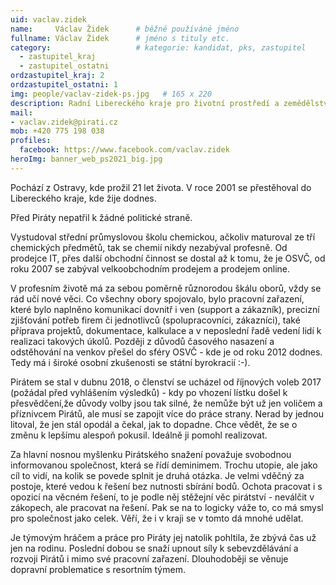 ```yaml
---
uid: vaclav.zidek
name:     Václav Židek  	# běžně používáné jméno
fullname: Václav Židek  	# jméno s tituly etc.
category:                 	# kategorie: kandidat, pks, zastupitel
  - zastupitel_kraj
  - zastupitel_ostatni
ordzastupitel_kraj: 2
ordzastupitel_ostatni: 1
img: people/vaclav-zidek-ps.jpg   # 165 x 220
description: Radní Libereckého kraje pro životní prostředí a zemědělství, zastupitel obce Jablonné v P.
mail:
- vaclav.zidek@pirati.cz
mob: +420 775 198 038
profiles:
  facebook: https://www.facebook.com/vaclav.zidek
heroImg: banner_web_ps2021_big.jpg
---
```


Pochází z Ostravy, kde prožil 21 let života. V roce 2001 se přestěhoval do Libereckého kraje, kde žije dodnes.

Před Piráty nepatřil k žádné politické straně.

Vystudoval střední průmyslovou školu chemickou, ačkoliv maturoval ze tří chemických předmětů, tak se chemií nikdy nezabýval profesně. Od prodejce IT, přes další obchodní činnost se dostal až k tomu, že je OSVČ, od roku 2007 se zabýval velkoobchodním prodejem a prodejem online.

V profesním životě má za sebou poměrně různorodou škálu oborů, vždy se rád učí nové věci. Co všechny obory spojovalo, bylo pracovní zařazení, které bylo naplněno komunikací dovnitř i ven (support a zákazník), precizní zjišťování potřeb firem či jednotlivců (spolupracovníci, zákazníci), také příprava projektů, dokumentace, kalkulace a v neposlední řadě vedení lidí k realizaci takových úkolů. Později z důvodů časového nasazení a odstěhování na venkov přešel do sféry OSVČ - kde je od roku 2012 dodnes. Tedy má i široké osobní zkušenosti se státní byrokracií :-).

Pirátem se stal v dubnu 2018, o členství se ucházel od říjnových voleb 2017 (požádal před vyhlášením výsledků) - kdy po vhození lístku došel k přesvědčení,že důvody volby jsou tak silné, že nemůže být už jen voličem a příznivcem Pirátů, ale musí se zapojit více do práce strany. Nerad by jednou litoval, že jen stál opodál a čekal, jak to dopadne. Chce vědět, že se o změnu k lepšímu alespoň pokusil. Ideálně ji pomohl realizovat.

Za hlavní nosnou myšlenku Pirátského snažení považuje svobodnou informovanou společnost, která se řídí deminimem. Trochu utopie, ale jako cíl to vidí, na kolik se povede splnit je druhá otázka. Je velmi vděčný za postoje, které vedou k řešení bez nutnosti sbírání bodů. Ochota pracovat i s opozicí na věcném řešení, to je podle něj stěžejní věc pirátství - neválčit v zákopech, ale pracovat na řešení. Pak se na to logicky váže to, co má smysl pro společnost jako celek. Věří, že i v kraji se v tomto dá mnohé udělat.

Je týmovým hráčem a práce pro Piráty jej natolik pohltila, že zbývá čas už jen na rodinu. Poslední dobou se snaží upnout síly k sebevzdělávání a rozvoji Pirátů i mimo své pracovní zařazení. Dlouhodoběji se věnuje dopravní problematice s resortním týmem.